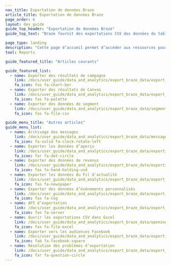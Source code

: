```yaml
---
nav_title: Exportation de données Braze
article_title: Exportation de données Braze
page_order: 6
layout: dev_guide
guide_top_header: "Exportation de données Braze"
guide_top_text: "Braze fournit des exportations CSV des données du tableau de bord de Braze, ce qui vous permet de les analyser avec une variété d’outils. La liste suivante énumère les différents types de données que vous pouvez exporter depuis le tableau de bord, ainsi que des conseils pour ouvrir les données dans Excel et faire des exportations via notre API.<br><br>Avant d’effectuer votre exportation, assurez-vous d’avoir sélectionné la période pour laquelle vous souhaitez voir les données."

page_type: landing
description: "Cette page d’accueil permet d’accéder aux ressources pour exporter des données de Braze, telles que des rapports et des graphiques."
tool: Reports

guide_featured_title: "Articles courants"

guide_featured_list:
  - name: Exporter des résultats de campagne
    link: /docs/user_guide/data_and_analytics/export_braze_data/export_campaign_results_data/
    fa_icon: fas fa-chart-bar
  - name: Exporter des résultats de Canvas
    link: /docs/user_guide/data_and_analytics/export_braze_data/export_canvas_data/
    fa_icon: fas fa-palette
  - name: Exporter des données de segment
    link: /docs/user_guide/data_and_analytics/export_braze_data/segment_data_to_csv/
    fa_icon: fas fa-file-csv

guide_menu_title: "Autres articles"
guide_menu_list:
  - name: Archivage des messages
    link: /docs/user_guide/data_and_analytics/export_braze_data/message_archiving/
    fa_icon: fa-solid fa-clock-rotate-left
  - name: Exporter les données d’aperçu
    link: /docs/user_guide/data_and_analytics/export_braze_data/exporting_app_usage_data/
    fa_icon: far fa-dot-circle
  - name: Exporter des données de revenus
    link: /docs/user_guide/data_and_analytics/export_braze_data/exporting_revenue_data/
    fa_icon: fas fa-hand-holding-usd
  - name: Exporter les données du Fil d'actualité
    link: /docs/user_guide/data_and_analytics/export_braze_data/export_news_feed_data/
    fa_icon: fas fa-newspaper
  - name: Exporter des données d’événements personnalisés
    link: /docs/user_guide/data_and_analytics/export_braze_data/export_custom_event_data/
    fa_icon: fas fa-cog
  - name: API d’exportation
    link: /docs/user_guide/data_and_analytics/export_braze_data/export_apis/
    fa_icon: fas fa-server
  - name: Ouvrir les exportations CSV dans Excel
    link: /docs/user_guide/data_and_analytics/export_braze_data/opening_csv_reports_in_excel/
    fa_icon: fas fa-file-excel
  - name: Exporter vers les audiences Facebook
    link: /docs/user_guide/data_and_analytics/export_braze_data/exporting_to_facebook_audiences/
    fa_icon: fab fa-facebook-square
  - name: Résolution des problèmes d’exportation
    link: /docs/user_guide/data_and_analytics/export_braze_data/export_troubleshooting/
    fa_icon: far fa-question-circle
---
```



